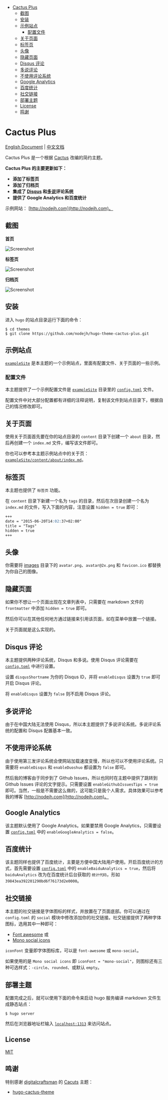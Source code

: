 <!-- TOC depthFrom:1 depthTo:6 withLinks:1 updateOnSave:1 orderedList:0 -->

- [Cactus Plus](#cactus-plus)
	- [截图](#截图)
	- [安装](#安装)
	- [示例站点](#示例站点)
		- [配置文件](#配置文件)
	- [关于页面](#关于页面)
	- [标签页](#标签页)
	- [头像](#头像)
	- [隐藏页面](#隐藏页面)
	- [Disqus 评论](#disqus-评论)
	- [多说评论](#多说评论)
	- [不使用评论系统](#不使用评论系统)
	- [Google Analytics](#google-analytics)
	- [百度统计](#百度统计)
	- [社交链接](#社交链接)
	- [部署主题](#部署主题)
	- [License](#license)
	- [鸣谢](#鸣谢)

<!-- /TOC -->

# Cactus Plus


[English Document](https://github.com/nodejh/hugo-theme-cactus-plus/blob/master/README.md) | [中文文档](https://github.com/nodejh/hugo-theme-cactus-plus/blob/master/README_zh-cn.md)

Cactus Plus 是一个根据 [Cactus](https://github.com/digitalcraftsman/hugo-cactus-theme) 改编的简约主题。

**Cactus Plus 的主要更新如下：**

+ **添加了标签页**
+ **添加了归档页**
+ **集成了 [Disqus](https://disqus.com/) 和[多说](http://duoshuo.com/)评论系统**
+ **提供了 Google Analytics 和百度统计**

示例网站： [http://nodejh.com](http://nodejh.com)。


## 截图

**首页**

![Screenshot](https://github.com/nodejh/hugo-theme-cactus-plus/blob/master/images/screenshot.png)

**标签页**

![Screenshot](https://github.com/nodejh/hugo-theme-cactus-plus/blob/master/images/tags.png)

**归档页**

![Screenshot](https://github.com/nodejh/hugo-theme-cactus-plus/blob/master/images/archive.png)

## 安装

进入 `hugo` 的站点目录运行下面的命令：

```
$ cd themes
$ git clone https://github.com/nodejh/hugo-theme-cactus-plus.git
```


## 示例站点

[`exampleSite`](https://github.com/nodejh/hugo-theme-cactus-plus/tree/master/exampleSite) 是本主题的一个示例站点，里面有配置文件、关于页面的一些示例。


### 配置文件

本主题提供了一个示例配置文件是 [`exampleSite`](https://github.com/nodejh/hugo-theme-cactus-plus/tree/master/exampleSite) 目录里的 [`config.toml`](https://github.com/nodejh/hugo-theme-cactus-plus/blob/master/exampleSite/config.toml) 文件。

配置文件中对大部分配置都有详细的注释说明，复制该文件到站点目录下，根据自己的情况修改即可。


## 关于页面

使用关于页面首先要在你的站点目录的 `content` 目录下创建一个 `about` 目录，然后再创建一个 `index.md` 文件，编写该文件即可。

你也可以参考本主题示例站点中的关于页：[`exampleSite/content/about/index.md`](https://github.com/nodejh/hugo-theme-cactus-plus/blob/master/exampleSite/content/about/index.md)。

## 标签页

本主题也提供了 `标签页` 功能。

在 `content` 目录下新建一个名为 `tags` 的目录，然后在次目录创建一个名为 `index.md` 的文件，写入下面的内容，注意设置 `hidden = true` 即可：

```markdown
+++
date = "2015-06-20T14:02:37+02:00"
title = "Tags"
hidden = true
+++
```

## 头像

你需要将 [images](https://github.com/nodejh/hugo-theme-cactus-plus/blob/master/static/images/) 目录下的 `avatar.png`、`avatar@2x.png`  和 `favicon.ico` 都替换为你自己的图像。


## 隐藏页面

如果你不想让一个页面出现在文章列表中，只需要在 markdown 文件的 `frontmatter` 中添加 `hidden = true` 即可。

然后你可以在其他任何地方通过链接来引用该页面，如在菜单中放置一个链接。

关于页面就是这么实现的。


## Disqus 评论

本主题提供两种评论系统，Disqus 和多说。使用 Disqus 评论需要在 [`config.toml`](https://github.com/nodejh/hugo-theme-cactus-plus/blob/master/exampleSite/config.toml) 中进行设置。

设置 `disqusShortname` 为你的 Disqus ID，并将 `enableDisqus` 设置为 `true` 即可开启 Disqus 评论。

将 `enableDisqus` 设置为 `false` 则不启用 Disqus 评论。


## 多说评论

由于在中国大陆无法使用 Disqus，所以本主题提供了多说评论系统。多说评论系统的配置和 Disqus 配置基本一致。


## 不使用评论系统

由于使用第三发评论系统会使网站加载速度变慢，所以也可以不使用评论系统。只需要将 `enableDisqus` 和 `enableDuoshuo` 都设置为 `false` 即可。

然后我的博客由于同步到了 Github Issues，所以也同时在主题中提供了跳转到 Github Issues 评论的文字提示。只需要设置 `enableGithubIssuesTips = true` 即可。当然，一般是不需要这么做的，这可能只是我个人需求。具体效果可以参考我的博客 [http://nodejh.com](http://nodejh.com)。


## Google Analytics

该主题默认使用了 Google Analytics。如果要禁用 Google Analytics，只需要设置 [`config.toml`](https://github.com/nodejh/hugo-theme-cactus-plus/blob/master/exampleSite/config.toml) 中的 `enableGoogleAnalytics = false`。

## 百度统计

该主题同样也提供了百度统计，主要是方便中国大陆用户使用。开启百度统计的方式，首先需要设置 [`config.toml`](https://github.com/nodejh/hugo-theme-cactus-plus/blob/master/exampleSite/config.toml) 中的 `enableBaiduAnalytics = true`，然后将 `baiduAnalytics` 改为在百度统计后台获取的 `统计代码`，形如 `39843ea392201290bd6f76173d2e0000`。


## 社交链接

本主题的社交链接是字体图标的样式，并放置在了页面底部。你可以通过在 `config.toml` 的 `social` 模块中修改添加你的社交链接。社交链接提供了两种字体图标，选用其中一种即可：

- [Font awesome](https://fortawesome.github.io/Font-Awesome/) 或
- [Mono social icons](https://github.com/drinchev/monosocialiconsfont)

`iconFont` 变量即字体图标库，可以是 `font-awesome` 或 `mono-social`。

如果使用的是 `Mono social icons` 即 `iconFont = "mono-social"`，则图标还有三种可选样式：`-circle`、`rounded`、或默认 `empty`。


## 部署主题

配置完成之后，就可以使用下面的命令来启动 hugo 服务编译 markdown 文件生成静态站点：

```
$ hugo server
```

然后在浏览器地址栏输入 [`localhost:1313`](http://localhost:1313) 来访问站点。


## License

[MIT](https://github.com/nodejh/hugo-theme-cactus-plus/blob/master/LICENSE.md)

## 鸣谢

特别感谢 [digitalcraftsman](https://github.com/digitalcraftsman) 的 [Cacuts](https://github.com/digitalcraftsman/hugo-cactus-theme) 主题：

- [hugo-cactus-theme](https://github.com/digitalcraftsman/hugo-cactus-theme)

